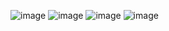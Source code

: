![image](https://github.com/user-attachments/assets/ed887a9e-d796-4519-995b-b5f9663ced7f)
![image](https://github.com/user-attachments/assets/c9bbc95f-2997-4520-9f6c-50cb2d52256e)
![image](https://github.com/user-attachments/assets/cfc2f9d2-ecfe-4fa3-943d-5fb54a5ed8f5)
![image](https://github.com/user-attachments/assets/4daf33ce-f58a-4897-a9fe-8cb68de8aecc)



